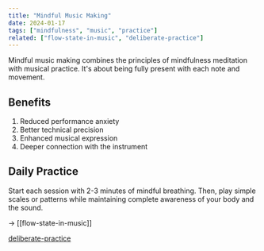 ```yaml
---
title: "Mindful Music Making"
date: 2024-01-17
tags: ["mindfulness", "music", "practice"]
related: ["flow-state-in-music", "deliberate-practice"]
---
```


Mindful music making combines the principles of mindfulness meditation with musical practice. It's about being fully present with each note and movement.

## Benefits

1. Reduced performance anxiety
2. Better technical precision
3. Enhanced musical expression
4. Deeper connection with the instrument

## Daily Practice

Start each session with 2-3 minutes of mindful breathing. Then, play simple scales or patterns while maintaining complete awareness of your body and the sound.

→ [[flow-state-in-music]]

[deliberate-practice](deliberate-practice)